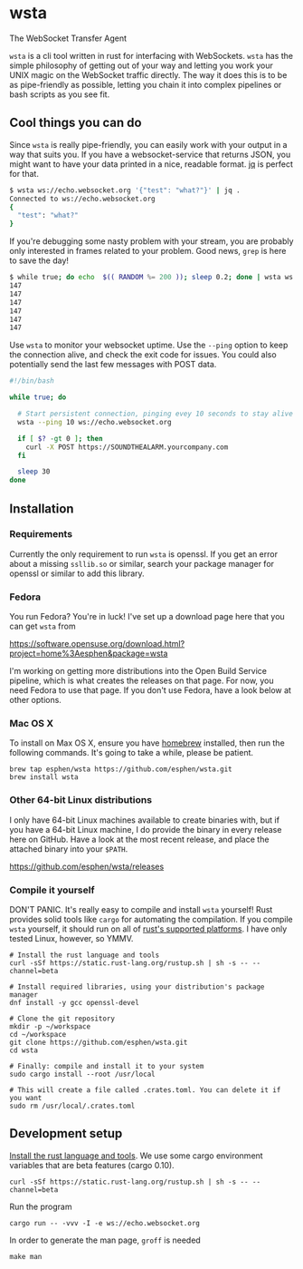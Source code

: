 # wsta

The WebSocket Transfer Agent

`wsta` is a cli tool written in rust for interfacing with WebSockets. `wsta` has
the simple philosophy of getting out of your way and letting you work your UNIX
magic on the WebSocket traffic directly. The way it does this is to be as
pipe-friendly as possible, letting you chain it into complex pipelines or bash
scripts as you see fit.

## Cool things you can do

Since `wsta` is really pipe-friendly, you can easily work with your output in
a way that suits you. If you have a websocket-service that returns JSON, you
might want to have your data printed in a nice, readable format.
[jq](https://stedolan.github.io/jq/) is perfect for that.

```bash
$ wsta ws://echo.websocket.org '{"test": "what?"}' | jq .
Connected to ws://echo.websocket.org
{
  "test": "what?"
}
```

If you're debugging some nasty problem with your stream, you are probably only
interested in frames related to your problem. Good news, `grep` is here to save
the day!

```bash
$ while true; do echo  $(( RANDOM %= 200 )); sleep 0.2; done | wsta ws://echo.websocket.org | grep '147'
147
147
147
147
147
147
```

Use `wsta` to monitor your websocket uptime. Use the `--ping` option to keep
the connection alive, and check the exit code for issues. You could also
potentially send the last few messages with POST data.

```bash
#!/bin/bash

while true; do

  # Start persistent connection, pinging evey 10 seconds to stay alive
  wsta --ping 10 ws://echo.websocket.org

  if [ $? -gt 0 ]; then
    curl -X POST https://SOUNDTHEALARM.yourcompany.com
  fi

  sleep 30
done
```

## Installation

### Requirements

Currently the only requirement to run `wsta` is openssl. If you get an error
about a missing `ssllib.so` or similar, search your package manager for openssl
or similar to add this library.

### Fedora
You run Fedora? You're in luck! I've set up a download page here that you can
get `wsta` from

https://software.opensuse.org/download.html?project=home%3Aesphen&package=wsta

I'm working on getting more distributions into the Open Build Service pipeline,
which is what creates the releases on that page. For now, you need Fedora to use
that page. If you don't use Fedora, have a look below at other options.

### Mac OS X
To install on Max OS X, ensure you have [homebrew](http://brew.sh) installed,
then run the following commands. It's going to take a while, please be patient.

    brew tap esphen/wsta https://github.com/esphen/wsta.git
    brew install wsta

### Other 64-bit Linux distributions
I only have 64-bit Linux machines available to create binaries with, but if you
have a 64-bit Linux machine, I do provide the binary in every release here on
GitHub. Have a look at the most recent release, and place the attached binary
into your `$PATH`.

https://github.com/esphen/wsta/releases

### Compile it yourself

DON'T PANIC. It's really easy to compile and install `wsta` yourself! Rust
provides solid tools like `cargo` for automating the compilation. If you compile
`wsta` yourself, it should run on all of
[rust's supported platforms](https://doc.rust-lang.org/book/getting-started.html#platform-support).
I have only tested Linux, however, so YMMV.

    # Install the rust language and tools
    curl -sSf https://static.rust-lang.org/rustup.sh | sh -s -- --channel=beta

    # Install required libraries, using your distribution's package manager
    dnf install -y gcc openssl-devel

    # Clone the git repository
    mkdir -p ~/workspace
    cd ~/workspace
    git clone https://github.com/esphen/wsta.git
    cd wsta

    # Finally: compile and install it to your system
    sudo cargo install --root /usr/local

    # This will create a file called .crates.toml. You can delete it if you want
    sudo rm /usr/local/.crates.toml

## Development setup

[Install the rust language and
tools](https://doc.rust-lang.org/book/getting-started.html#installing-rust).
We use some cargo environment variables that are beta features (cargo 0.10).

    curl -sSf https://static.rust-lang.org/rustup.sh | sh -s -- --channel=beta

Run the program

    cargo run -- -vvv -I -e ws://echo.websocket.org

In order to generate the man page, `groff` is needed

    make man

